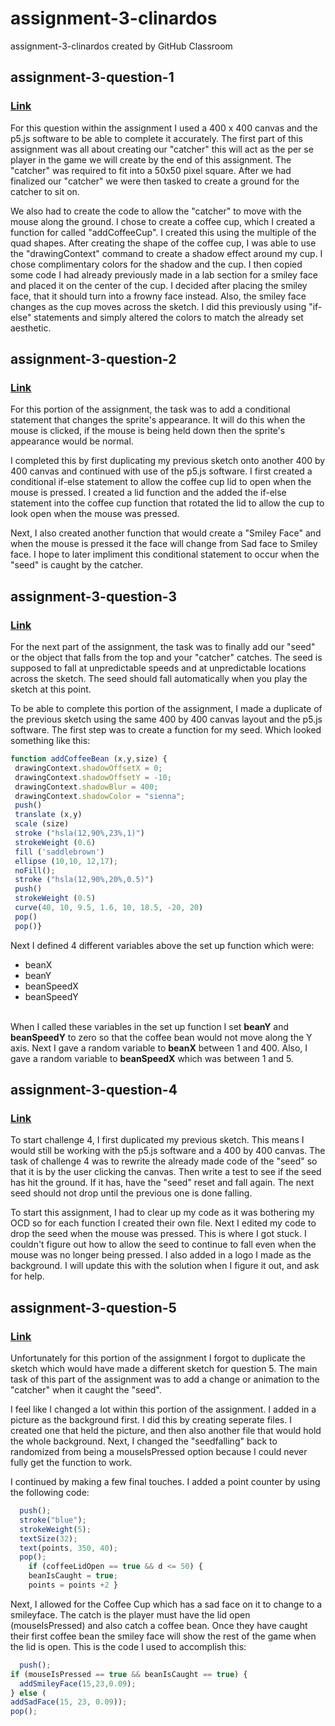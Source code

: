 # assignment-3-clinardos
assignment-3-clinardos created by GitHub Classroom

## assignment-3-question-1
### [Link](https://editor.p5js.org/clinardos/full/wCya8Rmzj)
<p> For this question within the assignment I used a 400 x 400 canvas and the p5.js software to be able to complete it accurately. The first part of this assignment was all about creating our "catcher" this will act as the per se player in the game we will create by the end of this assignment. The "catcher" was required to fit into a 50x50 pixel square. After we had finalized our "catcher" we were then tasked to create a ground for the catcher to sit on. 
<p>We also had to create the code to allow the "catcher" to move with the mouse along the ground. I chose to create a coffee cup, which I created a function for called "addCoffeeCup". I created this using the multiple of the quad shapes. After creating the shape of the coffee cup, I was able to use the "drawingContext" command to create a shadow effect around my cup. I chose complimentary colors for the shadow and the cup. I then copied some code I had already previously made in a lab section for a smiley face and placed it on the center of the cup. I decided after placing the smiley face, that it should turn into a frowny face instead. Also, the smiley face changes as the cup moves across the sketch. I did this previously using "if-else" statements and simply altered the colors to match the already set aesthetic.


## assignment-3-question-2
### [Link](https://editor.p5js.org/clinardos/full/zZu-NgVPU)
<p> For this portion of the assignment, the task was to add a conditional statement that changes the sprite's appearance. It will do this when the mouse is clicked, if the mouse is being held down then the sprite's appearance would be normal.
<p> I completed this by first duplicating my previous sketch onto another 400 by 400 canvas and continued with use of the p5.js software. I first created a conditional if-else statement to allow the coffee cup lid to open when the mouse is pressed. I created a lid function and the added the if-else statement into the coffee cup function that rotated the lid to allow the cup to look open when the mouse was pressed. 
<p> Next, I also created another function that would create a "Smiley Face" and when the mouse is pressed it the face will change from Sad face to Smiley face. I hope to later impliment this conditional statement to occur when the "seed" is caught by the catcher. 


## assignment-3-question-3
### [Link](https://editor.p5js.org/clinardos/sketches/PKxK697W0)
<p> For the next part of the assignment, the task was to finally add our "seed" or the object that falls from the top and your "catcher" catches. The seed is supposed to fall at unpredictable speeds and at unpredictable locations across the sketch. The seed should fall automatically when you play the sketch at this point. 
<p> To be able to complete this portion of the assignment, I made a duplicate of the previous sketch using the same 400 by 400 canvas layout and the p5.js software. The first step was to create a function for my seed. Which looked something like this:

```Javascript 
function addCoffeeBean (x,y,size) {
 drawingContext.shadowOffsetX = 0;
 drawingContext.shadowOffsetY = -10;
 drawingContext.shadowBlur = 400;
 drawingContext.shadowColor = "sienna";
 push()
 translate (x,y)
 scale (size)
 stroke ("hsla(12,90%,23%,1)")
 strokeWeight (0.6)
 fill ('saddlebrown')
 ellipse (10,10, 12,17);
 noFill();
 stroke ("hsla(12,90%,20%,0.5)")
 push()
 strokeWeight (0.5)
 curve(40, 10, 9.5, 1.6, 10, 18.5, -20, 20)
 pop()
 pop()}
 ```
 <p> Next I defined 4 different variables above the set up function which were: 
<ul>
  <li>beanX</li>
  <li>beanY</li>
  <li>beanSpeedX</li>
  <li>beanSpeedY</li>
</ul>
<br> When I called these variables in the set up function I set <strong>beanY</strong> and <strong>beanSpeedY</strong> to zero so that the coffee bean would not move along the Y axis. Next I gave a random variable to <strong>beanX</strong> between 1 and 400. Also, I gave a random variable to <strong>beanSpeedX</strong> which was between 1 and 5. 


## assignment-3-question-4
### [Link](https://editor.p5js.org/clinardos/sketches/wpoDifwNF)
<p> To start challenge 4, I first duplicated my previous sketch. This means I would still be working with the p5.js software and a 400 by 400 canvas. The task of challenge 4 was to rewrite the already made code of the "seed" so that it is by the user clicking the canvas. Then write a test to see if the seed has hit the ground. If it has, have the "seed" reset and fall again. The next seed should not drop until the previous one is done falling. 
 
 <p> To start this assignment, I had to clear up my code as it was bothering my OCD so for each function I created their own file. Next I edited my code to drop the seed when the mouse was pressed. This is where I got stuck. I couldn't figure out how to allow the seed to continue to fall even when the mouse was no longer being pressed. I also added in a logo I made as the background. I will update this with the solution when I figure it out, and ask for help. 

  ## assignment-3-question-5
### [Link](https://editor.p5js.org/clinardos/full/wpoDifwNF)
<p> Unfortunately for this portion of the assignment I forgot to duplicate the sketch which would have made a different sketch for question 5. The main task of this part of the assignment was to add a change or animation to the "catcher" when it caught the "seed".
<p> I feel like I changed a lot within this portion of the assignment. I added in a picture as the background first. I did this by creating seperate files. I created one that held the picture, and then also another file that would hold the whole background. Next, I changed the "seedfalling" back to randomized from being a mouseIsPressed option because I could never fully get the function to work.

<p> I continued by making a few final touches. I added a point counter by using the following code: 
 
``` Javascript 
  push();
  stroke("blue");
  strokeWeight(5);
  textSize(32);
  text(points, 350, 40);
  pop();
    if (coffeeLidOpen == true && d <= 50) {
    beanIsCaught = true;
    points = points +2 } 
  ```                                    
  
<p> Next, I allowed for the Coffee Cup which has a sad face on it to change to a smileyface. The catch is the player must have the lid open (mouseIsPressed) and also catch a coffee bean. Once they have caught their first coffee bean the smiley face will show the rest of the game when the lid is open. This is the code I used to accomplish this: 
 
  ```Javascript 
    push();
  if (mouseIsPressed == true && beanIsCaught == true) {
    addSmileyFace(15,23,0.09);
  } else (
  addSadFace(15, 23, 0.09));
  pop();
  ```
